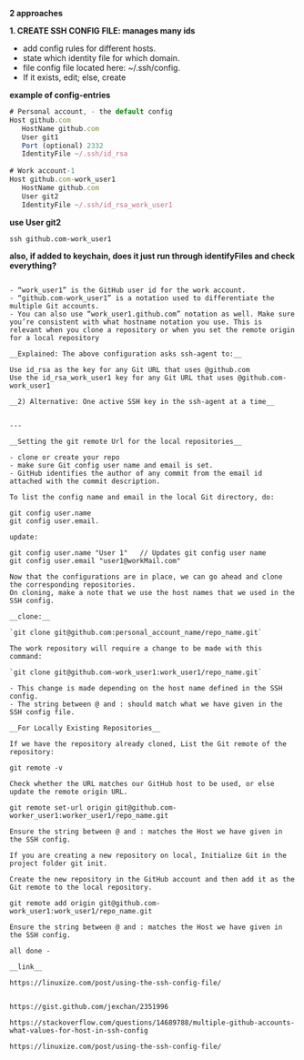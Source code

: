 
__2 approaches__

__1. CREATE SSH CONFIG FILE: manages many ids__

- add config rules for different hosts.
- state which identity file for which domain. 
- file config file located here:  ~/.ssh/config. 
- If it exists, edit; else, create 

__example of config-entries__


```js
# Personal account, - the default config
Host github.com
   HostName github.com
   User git1
   Port (optional) 2332
   IdentityFile ~/.ssh/id_rsa
   
# Work account-1
Host github.com-work_user1    
   HostName github.com
   User git2
   IdentityFile ~/.ssh/id_rsa_work_user1
```
__use User git2__

```
ssh github.com-work_user1
```

**also, if added to keychain, does it just run through identifyFiles and check everything?**

<!-- Host do
AddKeysToAgent yes
UseKeychain yes
IdentityFile ~/.ssh/d-o

Host git
AddKeysToAgent yes
UseKeychain yes
IdentityFile ~/.ssh/id_rsa

Host *
  AddKeysToAgent yes
  UseKeychain yes

 -->

```

- “work_user1” is the GitHub user id for the work account.
- “github.com-work_user1” is a notation used to differentiate the multiple Git accounts. 
- You can also use “work_user1.github.com” notation as well. Make sure you’re consistent with what hostname notation you use. This is relevant when you clone a repository or when you set the remote origin for a local repository

__Explained: The above configuration asks ssh-agent to:__

Use id_rsa as the key for any Git URL that uses @github.com
Use the id_rsa_work_user1 key for any Git URL that uses @github.com-work_user1

__2) Alternative: One active SSH key in the ssh-agent at a time__

  
---

__Setting the git remote Url for the local repositories__

- clone or create your repo
- make sure Git config user name and email is set.
- GitHub identifies the author of any commit from the email id attached with the commit description.

To list the config name and email in the local Git directory, do: 

git config user.name
git config user.email.  

update: 

git config user.name "User 1"   // Updates git config user name
git config user.email "user1@workMail.com"

Now that the configurations are in place, we can go ahead and clone the corresponding repositories. 
On cloning, make a note that we use the host names that we used in the SSH config.

__clone:__

`git clone git@github.com:personal_account_name/repo_name.git`

The work repository will require a change to be made with this command:

`git clone git@github.com-work_user1:work_user1/repo_name.git`

- This change is made depending on the host name defined in the SSH config. 
- The string between @ and : should match what we have given in the SSH config file.

__For Locally Existing Repositories__

If we have the repository already cloned, List the Git remote of the repository:

git remote -v

Check whether the URL matches our GitHub host to be used, or else update the remote origin URL.

git remote set-url origin git@github.com-worker_user1:worker_user1/repo_name.git

Ensure the string between @ and : matches the Host we have given in the SSH config.

If you are creating a new repository on local, Initialize Git in the project folder git init.

Create the new repository in the GitHub account and then add it as the Git remote to the local repository.

git remote add origin git@github.com-work_user1:work_user1/repo_name.git 

Ensure the string between @ and : matches the Host we have given in the SSH config.

all done - 

__link__

https://linuxize.com/post/using-the-ssh-config-file/


https://gist.github.com/jexchan/2351996

https://stackoverflow.com/questions/14689788/multiple-github-accounts-what-values-for-host-in-ssh-config

https://linuxize.com/post/using-the-ssh-config-file/

